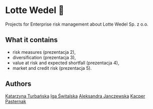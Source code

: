 # Lotte Wedel 🍫

Projects for Enterprise risk management about Lotte Wedel Sp. z o.o.

## What it contains
- risk measures (prezentacja 2),
- diversification (prezentacja 3),
- value at risk and expected shortfall (prezentacja 4),
- market and credit risk (prezentacja 5).

## Authors
[Katarzyna Turbańska](https://github.com/KatarzynaTurbanska)
[Iga Świtalska](https://github.com/IgaSwitalska)
[Aleksandra Janczewska](https://github.com/ajanczewska)
[Kacper Pasternak](https://github.com/kapi2411)